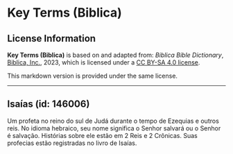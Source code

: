 # Key Terms (Biblica)

## License Information

**Key Terms (Biblica)** is based on and adapted from: _Biblica Bible Dictionary_, [Biblica, Inc.](https://www.biblica.com/), 2023, which is licensed under a [CC BY-SA 4.0 license](https://creativecommons.org/licenses/by-sa/4.0/legalcode.en).

This markdown version is provided under the same license.



--------------------------------

## Isaías (id: 146006)

Um profeta no reino do sul de Judá durante o tempo de Ezequias e outros reis. No idioma hebraico, seu nome significa o Senhor salvará ou o Senhor é salvação. Histórias sobre ele estão em 2 Reis e 2 Crônicas. Suas profecias estão registradas no livro de Isaías.


